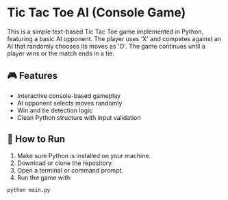 # Tic Tac Toe AI (Console Game)

This is a simple text-based Tic Tac Toe game implemented in Python, featuring a basic AI opponent. The player uses 'X' and competes against an AI that randomly chooses its moves as 'O'. The game continues until a player wins or the match ends in a tie.

## 🎮 Features
- Interactive console-based gameplay
- AI opponent selects moves randomly
- Win and tie detection logic
- Clean Python structure with input validation

## 🚀 How to Run
1. Make sure Python is installed on your machine.
2. Download or clone the repository.
3. Open a terminal or command prompt.
4. Run the game with:
```bash
python main.py
